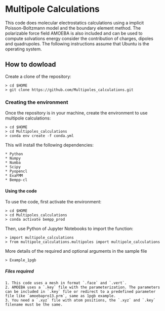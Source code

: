 # Multipole Calculations

This code does molecular electrostatics calculations using a implicit Poisson-Boltzmann model and the boundary element method. The polarizable force field AMOEBA is also included and can be used to compute solvations energy consider the contribution of charges, dipoles and quadrupoles.
The following instructions assume that Ubuntu is the operating system.

## How to dowload

Create a clone of the repository:

	> cd $HOME
	> git clone https://github.com/Multipoles_calculations.git

### Creating the environment

Once the repository is in your machine, create the environment to use multipole calculations:

	> cd $HOME
	> cd Multipoles_calculations
	> conda env create -f conda.yml

This will install the following dependencies:

	* Python
	* Numpy
	* Numba
	* Scipy
	* Pyopencl
	* ExaFMM
	* Bempp-cl

#### Using the code

To use the code, first activate the environment:

	> cd $HOME
	> cd Multipoles_calculations
	> conda activate bempp_prod

Then, use Python of Jupyter Notebooks to import the function:

	> import multipole_calculations
	> from multipole_calculations.multipoles import multipole_calculations

More details of the required and optional arguments in the sample file

	> Example_1pgb

##### Files required

	1. This code uses a mesh in format `.face` and `.vert`.
	2. AMOEBA uses a `.key` file with the parameterization. The parameters can be included in `.key` file or redirect to a predefined parameter file like `amoebapro13.prm`, same as 1pgb example.
	3. You need a `.xyz` file with atom positions, the `.xyz` and `.key` filename must be the same.

